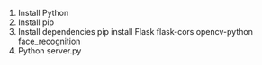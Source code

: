 1. Install Python
2. Install pip
3. Install dependencies
   pip install Flask flask-cors opencv-python face_recognition
4. Python server.py
